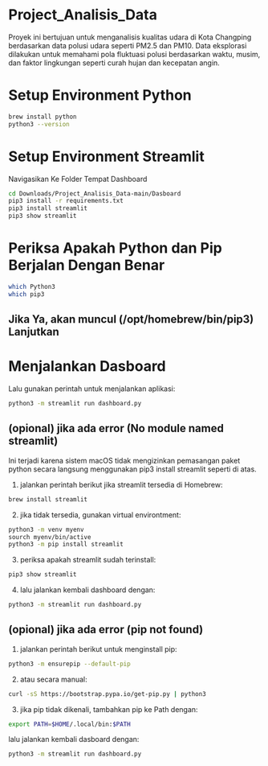 # Project_Analisis_Data
Proyek ini bertujuan untuk menganalisis kualitas udara di Kota Changping berdasarkan data polusi udara seperti PM2.5 dan PM10. Data eksplorasi dilakukan untuk memahami pola fluktuasi polusi berdasarkan waktu, musim, dan faktor lingkungan seperti curah hujan dan kecepatan angin.

# Setup Environment Python
``` bash
brew install python
python3 --version
```

# Setup Environment Streamlit
Navigasikan Ke Folder Tempat Dashboard
```bash
cd Downloads/Project_Analisis_Data-main/Dasboard
pip3 install -r requirements.txt
pip3 install streamlit
pip3 show streamlit
```

# Periksa Apakah Python dan Pip Berjalan Dengan Benar
```bash
which Python3
which pip3
```
## Jika Ya, akan muncul (/opt/homebrew/bin/pip3) Lanjutkan
# Menjalankan Dasboard
Lalu gunakan perintah untuk menjalankan aplikasi:

```bash
python3 -m streamlit run dashboard.py
```

## (opional) jika ada error (No module named streamlit)
Ini terjadi karena sistem macOS tidak mengizinkan pemasangan paket python secara langsung menggunakan pip3 install streamlit seperti di atas.
1. jalankan perintah berikut jika streamlit tersedia di Homebrew:
```bash
brew install streamlit
```
2. jika tidak tersedia, gunakan virtual environtment:
```bash
python3 -m venv myenv
sourch myenv/bin/active
python3 -m pip install streamlit
```
3. periksa apakah streamlit sudah terinstall:
```bash
pip3 show streamlit
```
4. lalu jalankan kembali dashboard dengan:
```bash
python3 -m streamlit run dashboard.py
```

## (opional) jika ada error (pip not found)
1. jalankan perintah berikut untuk menginstall pip:
```bash
python3 -m ensurepip --default-pip
```
2. atau secara manual:
```bash
curl -sS https://bootstrap.pypa.io/get-pip.py | python3
```
3. jika pip tidak dikenali, tambahkan pip ke Path dengan:
```bash
export PATH=$HOME/.local/bin:$PATH
```
lalu jalankan kembali dasboard dengan:
```bash
python3 -m streamlit run dashboard.py
```
